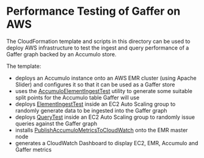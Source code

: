<!--
Copyright 2017 Crown Copyright

Licensed under the Apache License, Version 2.0 (the "License");
you may not use this file except in compliance with the License.
You may obtain a copy of the License at

  http://www.apache.org/licenses/LICENSE-2.0

Unless required by applicable law or agreed to in writing, software
distributed under the License is distributed on an "AS IS" BASIS,
WITHOUT WARRANTIES OR CONDITIONS OF ANY KIND, either express or implied.
See the License for the specific language governing permissions and
limitations under the License.
-->

# Performance Testing of Gaffer on AWS

The CloudFormation template and scripts in this directory can be used to deploy AWS infrastructure to test the ingest and query performance of a Gaffer graph backed by an Accumulo store.

The template:

* deploys an Accumulo instance onto an AWS EMR cluster (using Apache Slider) and configures it so that it can be used as a Gaffer store
* uses the [AccumuloElementIngestTest](../../../../performance-testing/performance-testing-accumulo-store/src/main/java/uk/gov/gchq/gaffer/accumulostore/performancetesting/ingest/AccumuloElementIngestTest.java) utility to generate some suitable split points for the Accumulo table Gaffer will use
* deploys [ElementIngestTest](../../../../performance-testing/performance-testing-core/src/main/java/uk/gov/gchq/gaffer/performancetesting/ingest/ElementIngestTest.java) inside an EC2 Auto Scaling group to randomly generate data to be ingested into the Gaffer graph
* deploys [QueryTest](../../../../performance-testing/performance-testing-core/src/main/java/uk/gov/gchq/gaffer/performancetesting/query/QueryTest.java) inside an EC2 Auto Scaling group to randomly issue queries against the Gaffer graph
* installs [PublishAccumuloMetricsToCloudWatch](../../../../performance-testing/performance-testing-aws/src/main/java/uk/gov/gchq/gaffer/performancetesting/aws/PublishAccumuloMetricsToCloudWatch.java) onto the EMR master node
* generates a CloudWatch Dashboard to display EC2, EMR, Accumulo and Gaffer metrics
